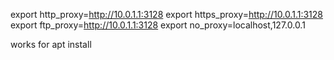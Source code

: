 export http_proxy=http://10.0.1.1:3128
export https_proxy=http://10.0.1.1:3128
export ftp_proxy=http://10.0.1.1:3128
export no_proxy=localhost,127.0.0.1



works for apt install
